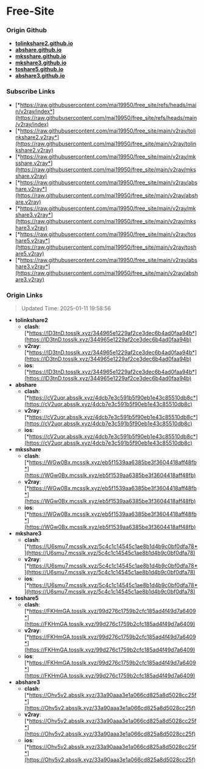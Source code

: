 # Free-Site

### Origin Github

- [**tolinkshare2.github.io**](https://github.com/tolinkshare2/tolinkshare2.github.io)
- [**abshare.github.io**](https://github.com/abshare/abshare.github.io)
- [**mksshare.github.io**](https://github.com/mksshare/mksshare.github.io)
- [**mkshare3.github.io**](https://github.com/mkshare3/mkshare3.github.io)
- [**toshare5.github.io**](https://github.com/toshare5/toshare5.github.io)
- [**abshare3.github.io**](https://github.com/abshare3/abshare3.github.io)

### Subscribe Links

- [*https://raw.githubusercontent.com/mai19950/free_site/refs/heads/main/v2ray/index*](https://raw.githubusercontent.com/mai19950/free_site/refs/heads/main/v2ray/index)
- [*https://raw.githubusercontent.com/mai19950/free_site/main/v2ray/tolinkshare2.v2ray*](https://raw.githubusercontent.com/mai19950/free_site/main/v2ray/tolinkshare2.v2ray)
- [*https://raw.githubusercontent.com/mai19950/free_site/main/v2ray/mksshare.v2ray*](https://raw.githubusercontent.com/mai19950/free_site/main/v2ray/mksshare.v2ray)
- [*https://raw.githubusercontent.com/mai19950/free_site/main/v2ray/abshare.v2ray*](https://raw.githubusercontent.com/mai19950/free_site/main/v2ray/abshare.v2ray)
- [*https://raw.githubusercontent.com/mai19950/free_site/main/v2ray/mkshare3.v2ray*](https://raw.githubusercontent.com/mai19950/free_site/main/v2ray/mkshare3.v2ray)
- [*https://raw.githubusercontent.com/mai19950/free_site/main/v2ray/toshare5.v2ray*](https://raw.githubusercontent.com/mai19950/free_site/main/v2ray/toshare5.v2ray)
- [*https://raw.githubusercontent.com/mai19950/free_site/main/v2ray/abshare3.v2ray*](https://raw.githubusercontent.com/mai19950/free_site/main/v2ray/abshare3.v2ray)

### Origin Links

> Updated Time: 2025-01-11 19:58:56

- **tolinkshare2**
  - **clash**: [*https://lD3tnD.tosslk.xyz/344965e1229af2ce3dec6b4ad0faa94b*](https://lD3tnD.tosslk.xyz/344965e1229af2ce3dec6b4ad0faa94b)
  - **v2ray**: [*https://lD3tnD.tosslk.xyz/344965e1229af2ce3dec6b4ad0faa94b*](https://lD3tnD.tosslk.xyz/344965e1229af2ce3dec6b4ad0faa94b)
  - **ios**: [*https://lD3tnD.tosslk.xyz/344965e1229af2ce3dec6b4ad0faa94b*](https://lD3tnD.tosslk.xyz/344965e1229af2ce3dec6b4ad0faa94b)
- **abshare**
  - **clash**: [*https://cV2uqr.absslk.xyz/4dcb7e3c591b5f90eb1e43c85510db8c*](https://cV2uqr.absslk.xyz/4dcb7e3c591b5f90eb1e43c85510db8c)
  - **v2ray**: [*https://cV2uqr.absslk.xyz/4dcb7e3c591b5f90eb1e43c85510db8c*](https://cV2uqr.absslk.xyz/4dcb7e3c591b5f90eb1e43c85510db8c)
  - **ios**: [*https://cV2uqr.absslk.xyz/4dcb7e3c591b5f90eb1e43c85510db8c*](https://cV2uqr.absslk.xyz/4dcb7e3c591b5f90eb1e43c85510db8c)
- **mksshare**
  - **clash**: [*https://WGw0Bx.mcsslk.xyz/eb5f1539aa6385be3f3604418aff48fb*](https://WGw0Bx.mcsslk.xyz/eb5f1539aa6385be3f3604418aff48fb)
  - **v2ray**: [*https://WGw0Bx.mcsslk.xyz/eb5f1539aa6385be3f3604418aff48fb*](https://WGw0Bx.mcsslk.xyz/eb5f1539aa6385be3f3604418aff48fb)
  - **ios**: [*https://WGw0Bx.mcsslk.xyz/eb5f1539aa6385be3f3604418aff48fb*](https://WGw0Bx.mcsslk.xyz/eb5f1539aa6385be3f3604418aff48fb)
- **mkshare3**
  - **clash**: [*https://U6smu7.mcsslk.xyz/5c4c1c14545c1ae8b1d4b9c0bf0dfa78*](https://U6smu7.mcsslk.xyz/5c4c1c14545c1ae8b1d4b9c0bf0dfa78)
  - **v2ray**: [*https://U6smu7.mcsslk.xyz/5c4c1c14545c1ae8b1d4b9c0bf0dfa78*](https://U6smu7.mcsslk.xyz/5c4c1c14545c1ae8b1d4b9c0bf0dfa78)
  - **ios**: [*https://U6smu7.mcsslk.xyz/5c4c1c14545c1ae8b1d4b9c0bf0dfa78*](https://U6smu7.mcsslk.xyz/5c4c1c14545c1ae8b1d4b9c0bf0dfa78)
- **toshare5**
  - **clash**: [*https://FKHmGA.tosslk.xyz/99d276c1759b2cfc185ad4f49d7a6409*](https://FKHmGA.tosslk.xyz/99d276c1759b2cfc185ad4f49d7a6409)
  - **v2ray**: [*https://FKHmGA.tosslk.xyz/99d276c1759b2cfc185ad4f49d7a6409*](https://FKHmGA.tosslk.xyz/99d276c1759b2cfc185ad4f49d7a6409)
  - **ios**: [*https://FKHmGA.tosslk.xyz/99d276c1759b2cfc185ad4f49d7a6409*](https://FKHmGA.tosslk.xyz/99d276c1759b2cfc185ad4f49d7a6409)
- **abshare3**
  - **clash**: [*https://Ohv5v2.absslk.xyz/33a90aaa3e1a066cd825a8d5028cc25f*](https://Ohv5v2.absslk.xyz/33a90aaa3e1a066cd825a8d5028cc25f)
  - **v2ray**: [*https://Ohv5v2.absslk.xyz/33a90aaa3e1a066cd825a8d5028cc25f*](https://Ohv5v2.absslk.xyz/33a90aaa3e1a066cd825a8d5028cc25f)
  - **ios**: [*https://Ohv5v2.absslk.xyz/33a90aaa3e1a066cd825a8d5028cc25f*](https://Ohv5v2.absslk.xyz/33a90aaa3e1a066cd825a8d5028cc25f)
